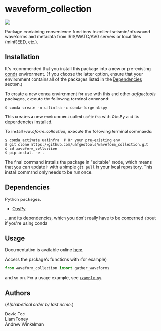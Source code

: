 waveform_collection
===================

[![](https://readthedocs.org/projects/uaf-waveform-collection/badge/?version=master)](https://uaf-waveform-collection.readthedocs.io/)

Package containing convenience functions to collect seismic/infrasound waveforms
and metadata from IRIS/WATC/AVO servers or local files (miniSEED, etc.).

Installation
------------

It's recommended that you install this package into a new or pre-existing
[conda](https://docs.conda.io/projects/conda/en/latest/index.html) environment.
(If you choose the latter option, ensure that your environment contains all of
the packages listed in the [Dependencies](#dependencies) section.)

To create a new conda environment for use with this and other _uafgeotools_
packages, execute the following terminal command:
```
$ conda create -n uafinfra -c conda-forge obspy
```
This creates a new environment called `uafinfra` with ObsPy and its dependencies
installed.

To install _waveform_collection_, execute the following terminal commands:
```
$ conda activate uafinfra  # Or your pre-existing env
$ git clone https://github.com/uafgeotools/waveform_collection.git
$ cd waveform_collection
$ pip install -e .
```
The final command installs the package in "editable" mode, which means that you
can update it with a simple `git pull` in your local repository. This install
command only needs to be run once.

Dependencies
------------

Python packages:

* [ObsPy](http://docs.obspy.org/)

...and its dependencies, which you don't really have to be concerned about if
you're using conda!

Usage
-----

Documentation is available online
[here](https://uaf-waveform-collection.readthedocs.io/).

Access the package's functions with (for example)
```python
from waveform_collection import gather_waveforms
```
and so on. For a usage example, see
[`example.py`](https://github.com/uafgeotools/waveform_collection/blob/master/example.py).

Authors
-------

(_Alphabetical order by last name._)

David Fee<br>
Liam Toney<br>
Andrew Winkelman
